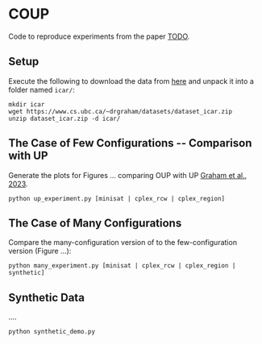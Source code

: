 # COUP

Code to reproduce experiments from the paper [TODO](...).

## Setup

Execute the following to download the data from [here](https://www.cs.ubc.ca/~drgraham/datasets.html) and unpack it into a folder named `icar/`:
```
mkdir icar
wget https://www.cs.ubc.ca/~drgraham/datasets/dataset_icar.zip
unzip dataset_icar.zip -d icar/
```

## The Case of Few Configurations -- Comparison with UP

Generate the plots for Figures ... comparing OUP with UP [Graham et al., 2023](https://arxiv.org/abs/2310.20401).
```
python up_experiment.py [minisat | cplex_rcw | cplex_region]
```


## The Case of Many Configurations

Compare the many-configuration version of to the few-configuration version (Figure ...):
```
python many_experiment.py [minisat | cplex_rcw | cplex_region | synthetic]
```

## Synthetic Data 

....
```
python synthetic_demo.py
```

